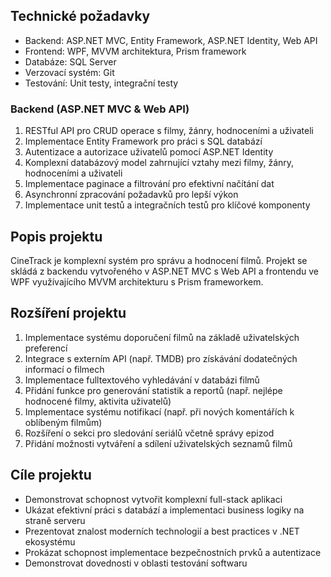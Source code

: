 ## Technické požadavky
- Backend: ASP.NET MVC, Entity Framework, ASP.NET Identity, Web API
- Frontend: WPF, MVVM architektura, Prism framework
- Databáze: SQL Server
- Verzovací systém: Git
- Testování: Unit testy, integrační testy
  
### Backend (ASP.NET MVC & Web API)
1. RESTful API pro CRUD operace s filmy, žánry, hodnoceními a uživateli
2. Implementace Entity Framework pro práci s SQL databází
3. Autentizace a autorizace uživatelů pomocí ASP.NET Identity
4. Komplexní databázový model zahrnující vztahy mezi filmy, žánry, hodnoceními a uživateli
5. Implementace paginace a filtrování pro efektivní načítání dat
6. Asynchronní zpracování požadavků pro lepší výkon
7. Implementace unit testů a integračních testů pro klíčové komponenty

## Popis projektu
CineTrack je komplexní systém pro správu a hodnocení filmů. Projekt se skládá z backendu vytvořeného v ASP.NET MVC s Web API a frontendu ve WPF využívajícího MVVM architekturu s Prism frameworkem.

## Rozšíření projektu
1. Implementace systému doporučení filmů na základě uživatelských preferencí
2. Integrace s externím API (např. TMDB) pro získávání dodatečných informací o filmech
3. Implementace fulltextového vyhledávání v databázi filmů
4. Přidání funkce pro generování statistik a reportů (např. nejlépe hodnocené filmy, aktivita uživatelů)
5. Implementace systému notifikací (např. při nových komentářích k oblíbeným filmům)
6. Rozšíření o sekci pro sledování seriálů včetně správy epizod
7. Přidání možnosti vytváření a sdílení uživatelských seznamů filmů


## Cíle projektu
- Demonstrovat schopnost vytvořit komplexní full-stack aplikaci
- Ukázat efektivní práci s databází a implementaci business logiky na straně serveru
- Prezentovat znalost moderních technologií a best practices v .NET ekosystému
- Prokázat schopnost implementace bezpečnostních prvků a autentizace
- Demonstrovat dovednosti v oblasti testování softwaru
